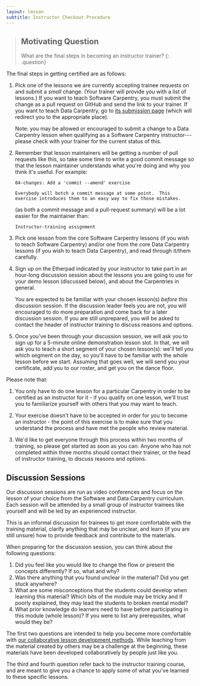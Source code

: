 ```yaml
---
layout: lesson
subtitle: Instructor Checkout Procedure
---
```

> ## Motivating Question
> 
> What are the final steps in becoming an instructor trainer?
{: .question}

The final steps in getting certified are as follows:

1. Pick one of the lessons we are currently accepting trainee requests on
   and submit a *small* change.
   (Your trainer will provide you with a list of lessons.)
   If you want to teach Software Carpentry,
   you must submit the change as a pull request on GitHub
   and send the link to your trainer.
   If you want to teach Data Carpentry,
   go to [its submission page][dc-submission-page]
   (which will redirect you to the appropriate place).

   Note:
   you may be allowed or encouraged to submit a change to a Data Carpentry lesson
   when qualifying as a Software Carpentry instructor---please
   check with your trainer for the current status of this.

2. Remember that lesson maintainers will be getting a number of pull requests like this,
   so take some time to write a good commit message
   so that the lesson maintainer understands what you're doing and why you think it's useful.
   For example:

   ~~~
   04-changes: Add a 'commit --amend' exercise

   Everybody will botch a commit message at some point.  This
   exercise introduces them to an easy way to fix those mistakes.
   ~~~

   (as both a commit message and a pull-request summary) will be a lot
   easier for the maintainer than:

   ~~~
   Instructor-training assignment
   ~~~

3. Pick one lesson from the core Software Carpentry lessons (if you
   wish to teach Software Carpentry) and/or one from the core Data
   Carpentry lessons (if you wish to teach Data Carpentry), and read
   through it/them carefully.

4. Sign up on the Etherpad indicated by your instructor to take part
   in an hour-long discussion session about the lessons you are going
   to use for your demo lesson (discussed below), and about the
   Carpentries in general.

   You are expected to be familiar with your chosen lesson(s) *before*
   this discussion session.  If the discussion leader feels you are
   not, you will encouraged to do more preparation and come back for a
   later discussion session.  If you are still unprepared, you will be
   asked to contact the header of instructor training to discuss
   reasons and options.

5. Once you've been through your discussion session, we will ask you
   to sign up for a 5-minute online demonstration lesson slot.  In
   that, we will ask you to teach a short segment of your chosen
   lesson(s): we'll tell you which segment on the day, so you'll have
   to be familiar with the whole lesson before we start.  Assuming
   that goes well, we will send you your certificate, add you to our
   roster, and get you on the dance floor.

Please note that:

1. You only have to do one lesson for a particular Carpentry in order
   to be certified as an instructor for it - if you qualify on one
   lesson, we'll trust you to familiarize yourself with others that
   you may want to teach.

2. Your exercise doesn't have to be accepted in order for you to
   become an instructor - the point of this exercise is to make sure
   that you understand the process and have met the people who review
   material.

3. We'd like to get everyone through this process within two months of
   training, so please get started as soon as you can.  Anyone who has
   not completed within three months should contact their trainer, or
   the head of instructor training, to discuss reasons and options.

## Discussion Sessions

Our discussion sessions are run as video conferences
and focus on the lesson of your choice from the Software and Data Carpentry curriculum.
Each session will be attended by a small group of instructor trainees like yourself
and will be led by an experienced instructor. 

This is an informal discussion for trainees to get more comfortable with the training material,
clarify anything that may be unclear,
and learn (if you are still unsure) how to provide feedback and contribute to the materials.

When preparing for the discussion session,
you can think about the following questions:

1. Did you feel like you would like to change the flow or present the concepts differently?
   If so, what and why?
2. Was there anything that you found unclear in the material?
   Did you get stuck anywhere?
3. What are some misconceptions that the students could develop when learning this material?
   Which bits of the module may be tricky and if poorly explained, they may lead the students to broken mental model? 
4. What prior knowledge do learners need to have before participating in this module (whole lesson)?
   If you were to list any prerequsites, what would they be? 

The first two questions are intended to help you become more comfortable with
[our collaborative lesson development methods]({{site.site}}/blog/2014/03/collaborative-lesson-development.html).
While teaching from the material created by others may be a challenge at the beginning,
these materials have been developed collaboratively by people just like you.

The third and fourth question refer back to the instructor training course,
and are meant to give you a chance to apply some of what you've learned to these specific lessons.

[dc-submission-page]: http://www.datacarpentry.org/instructor-checkout-exercises/
